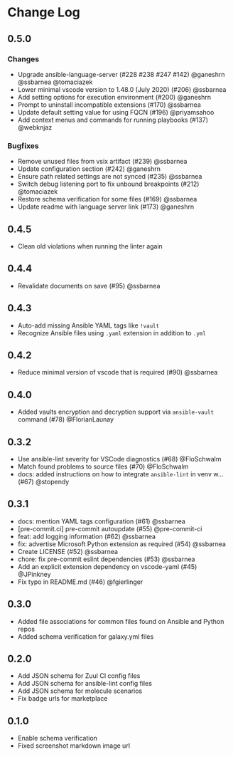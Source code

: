 # Change Log

## 0.5.0

### Changes

* Upgrade ansible-language-server (#228 #238 #247 #142) @ganeshrn @ssbarnea @tomaciazek
* Lower minimal vscode version to 1.48.0 (July 2020) (#206) @ssbarnea
* Add setting options for execution environment (#200) @ganeshrn
* Prompt to uninstall incompatible extensions (#170) @ssbarnea
* Update default setting value for using FQCN (#196) @priyamsahoo
* Add context menus and commands for running playbooks (#137) @webknjaz

### Bugfixes

* Remove unused files from vsix artifact (#239) @ssbarnea
* Update configuration section (#242) @ganeshrn
* Ensure path related settings are not synced (#235) @ssbarnea
* Switch debug listening port to fix unbound breakpoints (#212) @tomaciazek
* Restore schema verification for some files (#169) @ssbarnea
* Update readme with language server link (#173) @ganeshrn

## 0.4.5

* Clean old violations when running the linter again

## 0.4.4

* Revalidate documents on save (#95) @ssbarnea

## 0.4.3

* Auto-add missing Ansible YAML tags like `!vault`
* Recognize Ansible files using `.yaml` extension in addition to `.yml`

## 0.4.2

* Reduce minimal version of vscode that is required (#90) @ssbarnea

## 0.4.0

* Added vaults encryption and decryption support via `ansible-vault` command (#78) @FlorianLaunay

## 0.3.2

* Use ansible-lint severity for VSCode diagnostics (#68) @FloSchwalm
* Match found problems to source files (#70) @FloSchwalm
* docs: added instructions on how to integrate `ansible-lint` in venv w… (#67) @stopendy

## 0.3.1

* docs: mention YAML tags configuration (#61) @ssbarnea
* [pre-commit.ci] pre-commit autoupdate (#55) @pre-commit-ci
* feat: add logging information (#62) @ssbarnea
* fix: advertise Microsoft Python extension as required (#54) @ssbarnea
* Create LICENSE (#52) @ssbarnea
* chore: fix pre-commit eslint dependencies (#53) @ssbarnea
* Add an explicit extension dependency on vscode-yaml (#45) @JPinkney
* Fix typo in README.md (#46) @fgierlinger

## 0.3.0

* Added file associations for common files found on Ansible and Python repos
* Added schema verification for galaxy.yml files

## 0.2.0

* Add JSON schema for Zuul CI config files
* Add JSON schema for ansible-lint config files
* Add JSON schema for molecule scenarios
* Fix badge urls for marketplace

## 0.1.0

* Enable schema verification
* Fixed screenshot markdown image url
